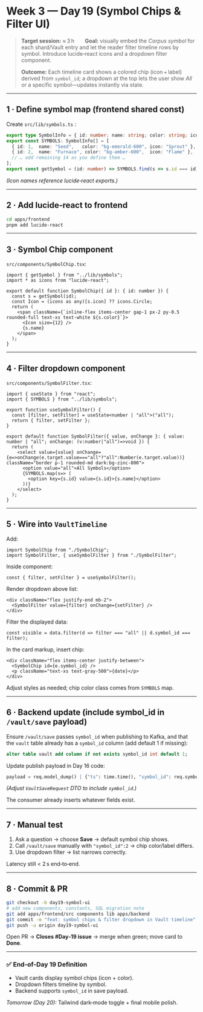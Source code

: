 # Week 3 — Day 19 (Symbol Chips & Filter UI)

> **Target session:** ≈ 3 h  **Goal:** visually embed the *Corpus symbol* for each shard/Vault entry and let the reader filter timeline rows by symbol. Introduce lucide‑react icons and a dropdown filter component.
>
> **Outcome:** Each timeline card shows a colored chip (icon + label) derived from `symbol_id`; a dropdown at the top lets the user show *All* or a specific symbol—updates instantly via state.

---

## 1 · Define symbol map (frontend shared const)

Create `src/lib/symbols.ts` :

```ts
export type SymbolInfo = { id: number; name: string; color: string; icon: string };
export const SYMBOLS: SymbolInfo[] = [
  { id: 1,  name: "Seed",   color: "bg-emerald-600", icon: "Sprout" },
  { id: 2,  name: "Furnace", color: "bg-amber-600",  icon: "Flame" },
  // … add remaining 14 as you define them …
];
export const getSymbol = (id: number) => SYMBOLS.find(s => s.id === id) ?? SYMBOLS[0];
```

*(Icon names reference lucide‑react exports.)*

---

## 2 · Add lucide‑react to frontend

```bash
cd apps/frontend
pnpm add lucide-react
```

---

## 3 · Symbol Chip component

`src/components/SymbolChip.tsx`:

```tsx
import { getSymbol } from "../lib/symbols";
import * as icons from "lucide-react";

export default function SymbolChip({ id }: { id: number }) {
  const s = getSymbol(id);
  const Icon = (icons as any)[s.icon] ?? icons.Circle;
  return (
    <span className={`inline-flex items-center gap-1 px-2 py-0.5 rounded-full text-xs text-white ${s.color}`}>
      <Icon size={12} />
      {s.name}
    </span>
  );
}
```

---

## 4 · Filter dropdown component

`src/components/SymbolFilter.tsx`:

```tsx
import { useState } from "react";
import { SYMBOLS } from "../lib/symbols";

export function useSymbolFilter() {
  const [filter, setFilter] = useState<number | "all">("all");
  return { filter, setFilter };
}

export default function SymbolFilter({ value, onChange }: { value: number | "all"; onChange: (v:number|"all")=>void }) {
  return (
    <select value={value} onChange={e=>onChange(e.target.value==="all"?"all":Number(e.target.value))} className="border p-1 rounded-md dark:bg-zinc-800">
      <option value="all">All Symbols</option>
      {SYMBOLS.map(s=> (
        <option key={s.id} value={s.id}>{s.name}</option>
      ))}
    </select>
  );
}
```

---

## 5 · Wire into `VaultTimeline`

Add:

```tsx
import SymbolChip from "./SymbolChip";
import SymbolFilter, { useSymbolFilter } from "./SymbolFilter";
```

Inside component:

```tsx
const { filter, setFilter } = useSymbolFilter();
```

Render dropdown above list:

```tsx
<div className="flex justify-end mb-2">
  <SymbolFilter value={filter} onChange={setFilter} />
</div>
```

Filter the displayed data:

```tsx
const visible = data.filter(d => filter === "all" || d.symbol_id === filter);
```

In the card markup, insert chip:

```tsx
<div className="flex items-center justify-between">
  <SymbolChip id={e.symbol_id} />
  <p className="text-xs text-gray-500">{date}</p>
</div>
```

Adjust styles as needed; chip color class comes from `SYMBOLS` map.

---

## 6 · Backend update (include symbol\_id in `/vault/save` payload)

Ensure `/vault/save` passes `symbol_id` when publishing to Kafka, and that the `vault` table already has a `symbol_id` column (add default 1 if missing):

```sql
alter table vault add column if not exists symbol_id int default 1;
```

Update publish payload in Day 16 code:

```python
payload = req.model_dump() | {"ts": time.time(), "symbol_id": req.symbol_id or 1}
```

*(Adjust `VaultSaveRequest` DTO to include `symbol_id`.)*

The consumer already inserts whatever fields exist.

---

## 7 · Manual test

1. Ask a question → choose **Save** → default symbol chip shows.
2. Call `/vault/save` manually with `"symbol_id":2` → chip color/label differs.
3. Use dropdown filter → list narrows correctly.

Latency still < 2 s end‑to‑end.

---

## 8 · Commit & PR

```bash
git checkout -b day19-symbol-ui
# add new components, constants, SQL migration note
git add apps/frontend/src components lib apps/backend
git commit -m "feat: symbol chips & filter dropdown in Vault timeline"
git push -u origin day19-symbol-ui
```

Open PR → **Closes #Day‑19 issue** → merge when green; move card to **Done**.

---

### ✅ End‑of‑Day 19 Definition

* Vault cards display symbol chips (icon + color).
* Dropdown filters timeline by symbol.
* Backend supports `symbol_id` in save payload.

*Tomorrow (Day 20):* Tailwind dark‑mode toggle + final mobile polish.
